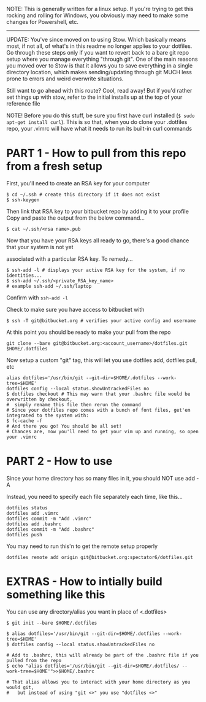 NOTE: This is generally written for a linux setup. If you're trying to get this rocking and rolling
for Windows, you obviously may need to make some changes for Powershell, etc.

---

UPDATE: You've since moved on to using Stow. Which basically means most, if not all, of what's in
this readme no longer applies to your dotfiles. Go through these steps only if you want to revert
back to a bare git repo setup where you manage everything "through git". One of the main reasons you
moved over to Stow is that it allows you to save everything in a single directory location, which
makes sending/updating through git MUCH less prone to errors and weird overwrite situations.

Still want to go ahead with this route? Cool, read away!  But if you'd rather set things up with
stow, refer to the initial installs up at the top of your reference file

NOTE! Before you do this stuff, be sure you first have curl installed
(`$ sudo apt-get install curl`). This is so that, when you do clone your .dotfiles
repo, your .vimrc will have what it needs to run its built-in curl commands

# PART 1 - How to pull from this repo from a fresh setup

First, you'll need to create an RSA key for your computer

```
$ cd ~/.ssh # create this directory if it does not exist
$ ssh-keygen
```

Then link that RSA key to your bitbucket repo by adding it to your profile
Copy and paste the output from the below command...

```
$ cat ~/.ssh/<rsa name>.pub
```

Now that you have your RSA keys all ready to go, there's a good chance that your system is not yet

associated with a particular RSA key. To remedy...

```
$ ssh-add -l # displays your active RSA key for the system, if no identities...
$ ssh-add ~/.ssh/<private_RSA_key_name>
# example ssh-add ~/.ssh/laptop
```

Confirm with `ssh-add -l`

Check to make sure you have access to bitbucket with

```
$ ssh -T git@bitbucket.org # verifies your active config and username
```

At this point you should be ready to make your pull from the repo

```
git clone --bare git@bitbucket.org:<account_username>/dotfiles.git $HOME/.dotfiles
```

Now setup a custom "git" tag, this will let you use dotfiles add, dotfiles pull, etc

```
alias dotfiles='/usr/bin/git --git-dir=$HOME/.dotfiles --work-tree=$HOME'
dotfiles config --local status.showUntrackedFiles no
$ dotfiles checkout # This may warn that your .bashrc file would be overwritten by checkout,
#  simply rename this file then rerun the command
# Since your dotfiles repo comes with a bunch of font files, get'em integrated to the system with:
$ fc-cache -f
# And there you go! You should be all set!
# Chances are, now you'll need to get your vim up and running, so open your .vimrc
```

# PART 2 - How to use

Since your home directory has so many files in it, you should NOT use add -A

Instead, you need to specify each file separately each time, like this...

```
dotfiles status
dotfiles add .vimrc
dotfiles commit -m "Add .vimrc"
dotfiles add .bashrc
dotfiles commit -m "Add .bashrc"
dotfiles push
```

You may need to run this'n to get the remote setup properly
```
dotfiles remote add origin git@bitbucket.org:spectator6/dotfiles.git
```

# EXTRAS - How to intially build something like this

You can use any directory/alias you want in place of <.dotfiles>
```
$ git init --bare $HOME/.dotfiles

$ alias dotfiles='/usr/bin/git --git-dir=$HOME/.dotfiles --work-tree=$HOME'
$ dotfiles config --local status.showUntrackedFiles no

# Add to .bashrc, this will already be part of the .bashrc file if you pulled from the repo
$ echo "alias dotfiles='/usr/bin/git --git-dir=$HOME/.dotfiles/ --work-tree=$HOME'">>$HOME/.bashrc

# That alias allows you to interact with your home directory as you would git,
#   but instead of using "git <>" you use "dotfiles <>"
```
